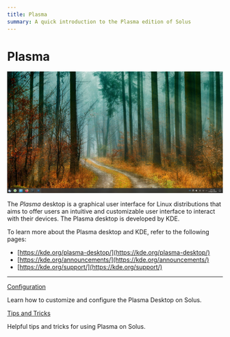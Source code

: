 ```yaml
---
title: Plasma
summary: A quick introduction to the Plasma edition of Solus
---
```


# Plasma

![Solus Plasma](plasma.jpg)

The _Plasma_ desktop is a graphical user interface for Linux distributions that aims to offer users an intuitive and customizable user interface to interact with their devices. The Plasma desktop is developed by KDE.

To learn more about the Plasma desktop and KDE, refer to the following pages:

- [https://kde.org/plasma-desktop/](https://kde.org/plasma-desktop/)
- [https://kde.org/announcements/](https://kde.org/announcements/)
- [https://kde.org/support/](https://kde.org/support/)

---

[Configuration](configuration)

Learn how to customize and configure the Plasma Desktop on Solus.

[Tips and Tricks](tips-and-tricks)

Helpful tips and tricks for using Plasma on Solus.
